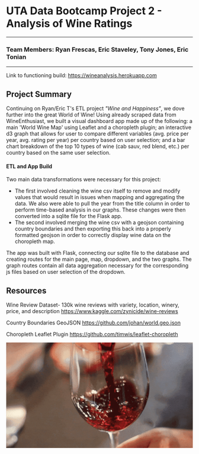 # UTA Data Bootcamp Project 2 - Analysis of Wine Ratings

---

### Team Members: Ryan Frescas, Eric Staveley, Tony Jones, Eric Tonian

---
Link to functioning build: https://wineanalysis.herokuapp.com

## Project Summary

Continuing on Ryan/Eric T's ETL project _"Wine and Happiness"_, we dove further into the great World of Wine! Using already scraped data from WineEnthusiast, we built a visual dashboard app made up of the following: a main 'World Wine Map' using Leaflet and a choropleth plugin; an interactive d3 graph that allows for user to compare different variables (avg. price per year, avg. rating per year) per country based on user selection; and a bar chart breakdown of the top 10 types of wine (cab sauv, red blend, etc.) per country based on the same user selection.

#### ETL and App Build

Two main data transformations were necessary for this project:
  - The first involved cleaning the wine csv itself to remove and modify values that would result in issues when mapping and aggregating the data. We also were able to pull the year from the title column in order to perform time-based analysis in our graphs. These changes were then converted into a sqlite file for the Flask app. 
  - The second involved merging the wine csv with a geojson containing country boundaries and then exporting this back into a properly formatted geojson in order to correctly display wine data on the choropleth map.
  
The app was built with Flask, connecting our sqlite file to the database and creating routes for the main page, map, dropdown, and the two graphs. The graph routes contain all data aggregation necessary for the corresponding js files based on user selection of the dropdown.

## Resources

Wine Review Dataset- 130k wine reviews with variety, location, winery, price, and description
https://www.kaggle.com/zynicide/wine-reviews

Country Boundaries GeoJSON
https://github.com/johan/world.geo.json

Choropleth Leaflet Plugin
https://github.com/timwis/leaflet-choropleth

![glug-glug](static/images/winepour.gif)
